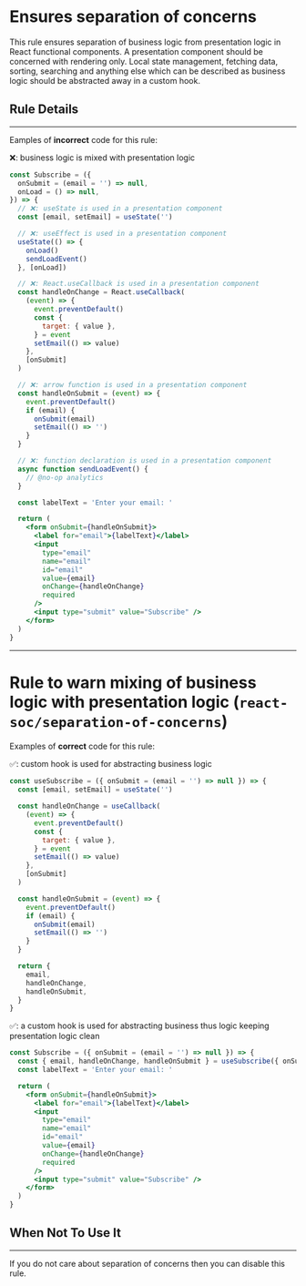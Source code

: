 # Ensures separation of concerns

This rule ensures separation of business logic from presentation logic in React functional components. A presentation component should be concerned with rendering only. Local state management, fetching data, sorting, searching and anything else which can be described as business logic should be abstracted away in a custom hook.

## Rule Details

---

Eamples of **incorrect** code for this rule:

❌: business logic is mixed with presentation logic

```jsx
const Subscribe = ({
  onSubmit = (email = '') => null,
  onLoad = () => null,
}) => {
  // ❌: useState is used in a presentation component
  const [email, setEmail] = useState('')

  // ❌: useEffect is used in a presentation component
  useState(() => {
    onLoad()
    sendLoadEvent()
  }, [onLoad])

  // ❌: React.useCallback is used in a presentation component
  const handleOnChange = React.useCallback(
    (event) => {
      event.preventDefault()
      const {
        target: { value },
      } = event
      setEmail(() => value)
    },
    [onSubmit]
  )

  // ❌: arrow function is used in a presentation component
  const handleOnSubmit = (event) => {
    event.preventDefault()
    if (email) {
      onSubmit(email)
      setEmail(() => '')
    }
  }

  // ❌: function declaration is used in a presentation component
  async function sendLoadEvent() {
    // @no-op analytics
  }

  const labelText = 'Enter your email: '

  return (
    <form onSubmit={handleOnSubmit}>
      <label for="email">{labelText}</label>
      <input
        type="email"
        name="email"
        id="email"
        value={email}
        onChange={handleOnChange}
        required
      />
      <input type="submit" value="Subscribe" />
    </form>
  )
}
```

---
# Rule to warn mixing of business logic with presentation logic (`react-soc/separation-of-concerns`)

<!-- end auto-generated rule header -->

Examples of **correct** code for this rule:

✅: custom hook is used for abstracting business logic

```jsx
const useSubscribe = ({ onSubmit = (email = '') => null }) => {
  const [email, setEmail] = useState('')

  const handleOnChange = useCallback(
    (event) => {
      event.preventDefault()
      const {
        target: { value },
      } = event
      setEmail(() => value)
    },
    [onSubmit]
  )

  const handleOnSubmit = (event) => {
    event.preventDefault()
    if (email) {
      onSubmit(email)
      setEmail(() => '')
    }
  }

  return {
    email,
    handleOnChange,
    handleOnSubmit,
  }
}
```

✅: a custom hook is used for abstracting business thus logic keeping presentation logic clean

```jsx
const Subscribe = ({ onSubmit = (email = '') => null }) => {
  const { email, handleOnChange, handleOnSubmit } = useSubscribe({ onSubmit })
  const labelText = 'Enter your email: '

  return (
    <form onSubmit={handleOnSubmit}>
      <label for="email">{labelText}</label>
      <input
        type="email"
        name="email"
        id="email"
        value={email}
        onChange={handleOnChange}
        required
      />
      <input type="submit" value="Subscribe" />
    </form>
  )
}
```

## When Not To Use It

---

If you do not care about separation of concerns then you can disable this rule.
